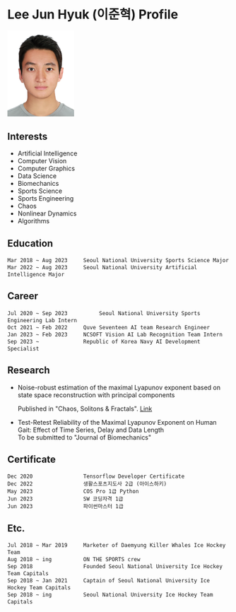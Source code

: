 # Lee Jun Hyuk (이준혁) Profile

<p float="left">
  <img src="profile_image.jpg?raw=true" width="30.0%" />

  ## Interests
  - Artificial Intelligence
  - Computer Vision
  - Computer Graphics
  - Data Science
  - Biomechanics
  - Sports Science
  - Sports Engineering
  - Chaos
  - Nonlinear Dynamics
  - Algorithms
</p>


## Education
    Mar 2018 ~ Aug 2023     Seoul National University Sports Science Major
    Mar 2022 ~ Aug 2023     Seoul National University Artificial Intelligence Major


## Career
    Jul 2020 ~ Sep 2023          Seoul National University Sports Engineering Lab Intern
    Oct 2021 ~ Feb 2022     Quve Seventeen AI team Research Engineer
    Jan 2023 ~ Feb 2023     NCSOFT Vision AI Lab Recognition Team Intern
    Sep 2023 ~              Republic of Korea Navy AI Development Specialist


## Research
* Noise-robust estimation of the maximal Lyapunov exponent based on state space reconstruction with principal components  

    Published in "Chaos, Solitons & Fractals". [Link](https://www.sciencedirect.com/science/article/pii/S0960077923008172)


* Test-Retest Reliability of the Maximal Lyapunov Exponent on Human Gait: Effect of Time Series, Delay and Data Length  
    To be submitted to "Journal of Biomechanics"


## Certificate
    Dec 2020                Tensorflow Developer Certificate
    Dec 2022                생활스포츠지도사 2급 (아이스하키)
    May 2023                COS Pro 1급 Python
    Jun 2023                SW 코딩자격 1급
    Jun 2023                파이썬마스터 1급


## Etc.
    Jul 2018 ~ Mar 2019     Marketer of Daemyung Killer Whales Ice Hockey Team
    Aug 2018 ~ ing          ON THE SPORTS crew
    Sep 2018                Founded Seoul National University Ice Hockey Team Capitals
    Sep 2018 ~ Jan 2021     Captain of Seoul National University Ice Hockey Team Capitals
    Sep 2018 ~ ing          Seoul National University Ice Hockey Team Capitals
